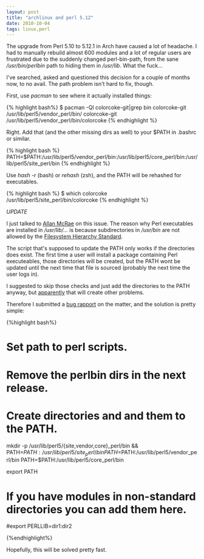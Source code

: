 ```yaml
---
layout: post
title: "archlinux and perl 5.12"
date: 2010-10-04
tags: linux,perl
---
```


The upgrade from Perl 5.10 to 5.12.1 in Arch have caused a lot of
headache. I had to manually rebuild almost 600 modules and a lot of
regular users are frustrated due to the suddenly changed perl-bin-path,
from the sane */usr/bin/perlbin* path to hiding them in */usr/lib*. What
the fuck...

I've searched, asked and questioned this decision for a couple of months
now, to no avail. The path problem isn't hard to fix, though.

First, use *pacman* to see where it actually installed things:

{% highlight bash%}
$ pacman -Ql colorcoke-git|grep bin
colorcoke-git /usr/lib/perl5/vendor_perl/bin/
colorcoke-git /usr/lib/perl5/vendor_perl/bin/colorcoke
{% endhighlight %}

Right. Add that (and the other missing dirs as well) to your $PATH in
.bashrc or similar.

{% highlight bash %}
PATH=$PATH:/usr/lib/perl5/vendor_perl/bin:/usr/lib/perl5/core_perl/bin:/usr/lib/perl5/site_perl/bin
{% endhighlight %}

Use *hash -r* (bash) or *rehash* (zsh), and the PATH will be rehashed
for executables.

{% highlight bash %}
$ which colorcoke
/usr/lib/perl5/site_perl/bin/colorcoke
{% endhighlight %}

*UPDATE*

I just talked to <a href="http://allanmcrae.com/">Allan McRae</a> on this issue.
The reason why Perl executables are installed in */usr/lib/...* is
because subdirectories in */usr/bin* are not allowed by the <a
href="http://www.pathname.com/fhs/">Filesystem Hierarchy Standard</a>.

The script that's supposed to update the PATH only works if the
directories does exist. The first time a user will install a package
containing Perl executeables, those directories will be created, but the
PATH wont be updated until the next time that file is sourced (probably
the next time the user logs in).

I suggested to skip those checks and just add the directories to the
PATH anyway, but <a
href="https://bugs.archlinux.org/task/17402">apparently</a> that will
create other problems.

Therefore I submitted a <a
href="https://bugs.archlinux.org/task/22197">bug rapport</a> on the
matter, and the solution is pretty simple:

{%highlight bash%}

# Set path to perl scripts.
# Remove the perlbin dirs in the next release.

# Create directories and and them to the PATH.

mkdir -p /usr/lib/perl5/{site,vendor,core}_perl/bin &&
  PATH=$PATH:/usr/lib/perl5/site_perl/bin
  PATH=$PATH:/usr/lib/perl5/vendor_perl/bin
  PATH=$PATH:/usr/lib/perl5/core_perl/bin

export PATH

# If you have modules in non-standard directories you can add them here.
#export PERLLIB=dir1:dir2

{%endhighlight%}

Hopefully, this will be solved pretty fast.
